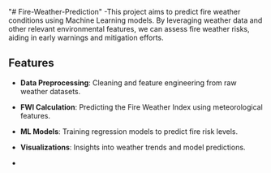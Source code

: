 "# Fire-Weather-Prediction" 
-This project aims to predict fire weather conditions using Machine Learning models. By leveraging weather data and other relevant environmental features, we can assess fire weather risks, aiding in early warnings and mitigation efforts.

## Features
- **Data Preprocessing**: Cleaning and feature engineering from raw weather datasets.
- **FWI Calculation**: Predicting the Fire Weather Index using meteorological features.
- **ML Models**: Training regression  models to predict fire risk levels.
- **Visualizations**: Insights into weather trends and model predictions.

- 
